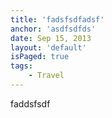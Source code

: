 ```yaml
---
title: 'fadsfsdfadsf'
anchor: 'asdfsdfds'
date: Sep 15, 2013
layout: 'default'
isPaged: true
tags:
    - Travel
---
```


faddsfsdf